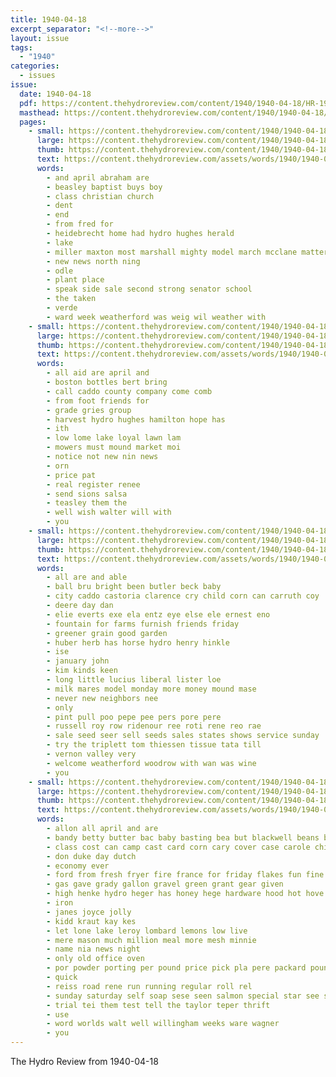 ```yaml
---
title: 1940-04-18
excerpt_separator: "<!--more-->"
layout: issue
tags:
  - "1940"
categories:
  - issues
issue:
  date: 1940-04-18
  pdf: https://content.thehydroreview.com/content/1940/1940-04-18/HR-1940-04-18.pdf
  masthead: https://content.thehydroreview.com/content/1940/1940-04-18/masthead/HR-1940-04-18.jpg
  pages:
    - small: https://content.thehydroreview.com/content/1940/1940-04-18/small/HR-1940-04-18-01.jpg
      large: https://content.thehydroreview.com/content/1940/1940-04-18/large/HR-1940-04-18-01.jpg
      thumb: https://content.thehydroreview.com/content/1940/1940-04-18/thumbnails/HR-1940-04-18-01.jpg
      text: https://content.thehydroreview.com/assets/words/1940/1940-04-18/HR-1940-04-18-01.txt
      words:
        - and april abraham are
        - beasley baptist buys boy
        - class christian church
        - dent
        - end
        - from fred for
        - heidebrecht home had hydro hughes herald
        - lake
        - miller maxton most marshall mighty model march mcclane matter
        - new news north ning
        - odle
        - plant place
        - speak side sale second strong senator school
        - the taken
        - verde
        - ward week weatherford was weig wil weather with
    - small: https://content.thehydroreview.com/content/1940/1940-04-18/small/HR-1940-04-18-02.jpg
      large: https://content.thehydroreview.com/content/1940/1940-04-18/large/HR-1940-04-18-02.jpg
      thumb: https://content.thehydroreview.com/content/1940/1940-04-18/thumbnails/HR-1940-04-18-02.jpg
      text: https://content.thehydroreview.com/assets/words/1940/1940-04-18/HR-1940-04-18-02.txt
      words:
        - all aid are april and
        - boston bottles bert bring
        - call caddo county company come comb
        - from foot friends for
        - grade gries group
        - harvest hydro hughes hamilton hope has
        - ith
        - low lome lake loyal lawn lam
        - mowers must mound market moi
        - notice not new nin news
        - orn
        - price pat
        - real register renee
        - send sions salsa
        - teasley them the
        - well wish walter will with
        - you
    - small: https://content.thehydroreview.com/content/1940/1940-04-18/small/HR-1940-04-18-03.jpg
      large: https://content.thehydroreview.com/content/1940/1940-04-18/large/HR-1940-04-18-03.jpg
      thumb: https://content.thehydroreview.com/content/1940/1940-04-18/thumbnails/HR-1940-04-18-03.jpg
      text: https://content.thehydroreview.com/assets/words/1940/1940-04-18/HR-1940-04-18-03.txt
      words:
        - all are and able
        - ball bru bright been butler beck baby
        - city caddo castoria clarence cry child corn can carruth coy
        - deere day dan
        - elie everts exe ela entz eye else ele ernest eno
        - fountain for farms furnish friends friday
        - greener grain good garden
        - huber herb has horse hydro henry hinkle
        - ise
        - january john
        - kim kinds keen
        - long little lucius liberal lister loe
        - milk mares model monday more money mound mase
        - never new neighbors nee
        - only
        - pint pull poo pepe pee pers pore pere
        - russell roy row ridenour ree roti rene reo rae
        - sale seed seer sell seeds sales states shows service sunday
        - try the triplett tom thiessen tissue tata till
        - vernon valley very
        - welcome weatherford woodrow with wan was wine
        - you
    - small: https://content.thehydroreview.com/content/1940/1940-04-18/small/HR-1940-04-18-04.jpg
      large: https://content.thehydroreview.com/content/1940/1940-04-18/large/HR-1940-04-18-04.jpg
      thumb: https://content.thehydroreview.com/content/1940/1940-04-18/thumbnails/HR-1940-04-18-04.jpg
      text: https://content.thehydroreview.com/assets/words/1940/1940-04-18/HR-1940-04-18-04.txt
      words:
        - allon all april and are
        - bandy betty butter bac baby basting bea but blackwell beans best bis bert
        - class cost can camp cast card corn cary cover case carole chic car check chick cheese
        - don duke day dutch
        - economy ever
        - ford from fresh fryer fire france for friday flakes fun fine
        - gas gave grady gallon gravel green grant gear given
        - high henke hydro heger has honey hege hardware hood hot hove how
        - iron
        - janes joyce jolly
        - kidd kraut kay kes
        - let lone lake leroy lombard lemons low live
        - mere mason much million meal more mesh minnie
        - name nia news night
        - only old office oven
        - por powder porting per pound price pick pla pere packard pounds pork
        - quick
        - reiss road rene run running regular roll rel
        - sunday saturday self soap sese seen salmon special star see side sees
        - trial tei them test tell the taylor teper thrift
        - use
        - word worlds walt well willingham weeks ware wagner
        - you
---
```


The Hydro Review from 1940-04-18

<!--more-->

